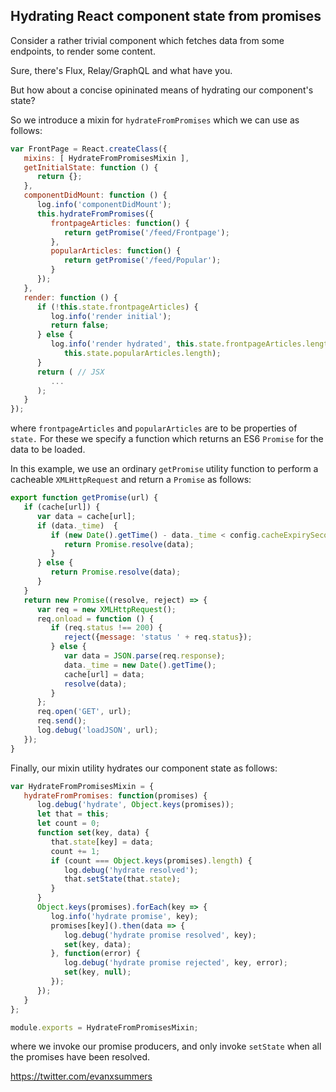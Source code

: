 
## Hydrating React component state from promises 

Consider a rather trivial component which fetches data from some endpoints, to render some content. 

Sure, there's Flux, Relay/GraphQL and what have you.

But how about a concise opininated means of hydrating our component's state?

So we introduce a mixin for `hydrateFromPromises` which we can use as follows:

```javascript
var FrontPage = React.createClass({
   mixins: [ HydrateFromPromisesMixin ],
   getInitialState: function () {
      return {};
   },   
   componentDidMount: function () {
      log.info('componentDidMount');
      this.hydrateFromPromises({
         frontpageArticles: function() {
            return getPromise('/feed/Frontpage');
         },
         popularArticles: function() {
            return getPromise('/feed/Popular');
         }
      });
   },
   render: function () {
      if (!this.state.frontpageArticles) {
         log.info('render initial');
         return false;
      } else {
         log.info('render hydrated', this.state.frontpageArticles.length, 
            this.state.popularArticles.length);
      }
      return ( // JSX 
         ... 
      );
   }
});
```
where `frontpageArticles` and `popularArticles` are to be properties of `state.` For these we specify a function which returns an ES6 `Promise` for the data to be loaded.

In this example, we use an ordinary `getPromise` utility function to perform a cacheable `XMLHttpRequest` and return a `Promise` as follows:
```javascript
export function getPromise(url) {
   if (cache[url]) {
      var data = cache[url];
      if (data._time)  {
         if (new Date().getTime() - data._time < config.cacheExpirySeconds*1000) {
            return Promise.resolve(data);
         }
      } else {
         return Promise.resolve(data);
      }
   }
   return new Promise((resolve, reject) => {
      var req = new XMLHttpRequest();
      req.onload = function () {
         if (req.status !== 200) {
            reject({message: 'status ' + req.status});
         } else {
            var data = JSON.parse(req.response);
            data._time = new Date().getTime();
            cache[url] = data;
            resolve(data);
         }
      };
      req.open('GET', url);
      req.send();
      log.debug('loadJSON', url);
   });
}
```

Finally, our mixin utility hydrates our component state as follows:
```javascript
var HydrateFromPromisesMixin = {
   hydrateFromPromises: function(promises) {
      log.debug('hydrate', Object.keys(promises));
      let that = this;
      let count = 0;
      function set(key, data) {
         that.state[key] = data;
         count += 1;
         if (count === Object.keys(promises).length) {
            log.debug('hydrate resolved');
            that.setState(that.state);
         }
      }
      Object.keys(promises).forEach(key => {
         log.info('hydrate promise', key);
         promises[key]().then(data => {
            log.debug('hydrate promise resolved', key);
            set(key, data);
         }, function(error) {
            log.debug('hydrate promise rejected', key, error);
            set(key, null);
         });
      });
   }
};

module.exports = HydrateFromPromisesMixin;
```
where we invoke our promise producers, and only invoke `setState` when all the promises have been resolved.

https://twitter.com/evanxsummers

